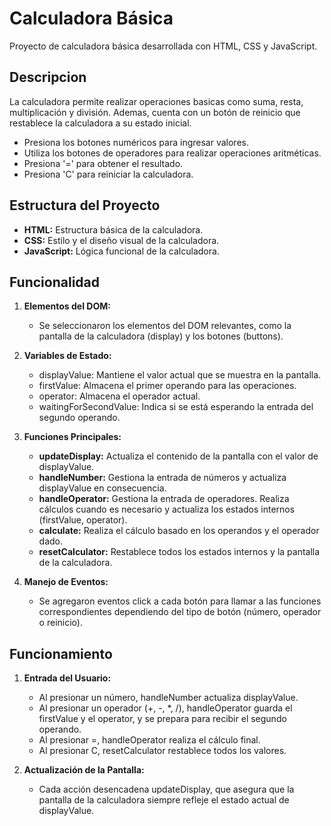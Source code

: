 # Calculadora Básica

Proyecto de calculadora básica desarrollada con HTML, CSS y JavaScript.

## Descripcion

La calculadora permite realizar operaciones basicas como suma, resta, multiplicación y división. Ademas, cuenta con un botón de reinicio que restablece la calculadora a su estado inicial.

- Presiona los botones numéricos para ingresar valores.
- Utiliza los botones de operadores para realizar operaciones aritméticas.
- Presiona '=' para obtener el resultado.
- Presiona 'C' para reiniciar la calculadora.

## Estructura del Proyecto

- **HTML:** Estructura básica de la calculadora.
- **CSS:** Estilo y el diseño visual de la calculadora.
- **JavaScript:** Lógica funcional de la calculadora.

## Funcionalidad

1. **Elementos del DOM:**
   - Se seleccionaron los elementos del DOM relevantes, como la pantalla de la calculadora (display) y los botones (buttons).

2. **Variables de Estado:**
   - displayValue: Mantiene el valor actual que se muestra en la pantalla.
   - firstValue: Almacena el primer operando para las operaciones.
   - operator: Almacena el operador actual.
   - waitingForSecondValue: Indica si se está esperando la entrada del segundo operando.

3. **Funciones Principales:**
   - **updateDisplay:** Actualiza el contenido de la pantalla con el valor de displayValue.
   - **handleNumber:** Gestiona la entrada de números y actualiza displayValue en consecuencia.
   - **handleOperator:** Gestiona la entrada de operadores. Realiza cálculos cuando es necesario y actualiza los estados internos (firstValue, operator).
   - **calculate:** Realiza el cálculo basado en los operandos y el operador dado.
   - **resetCalculator:** Restablece todos los estados internos y la pantalla de la calculadora.

4. **Manejo de Eventos:**
   - Se agregaron eventos click a cada botón para llamar a las funciones correspondientes dependiendo del tipo de botón (número, operador o reinicio).

## Funcionamiento

1. **Entrada del Usuario:**
   - Al presionar un número, handleNumber actualiza displayValue.
   - Al presionar un operador (+, -, *, /), handleOperator guarda el firstValue y el operator, y se prepara para recibir el segundo operando.
   - Al presionar =, handleOperator realiza el cálculo final.
   - Al presionar C, resetCalculator restablece todos los valores.

2. **Actualización de la Pantalla:**
   - Cada acción desencadena updateDisplay, que asegura que la pantalla de la calculadora siempre refleje el estado actual de displayValue.

